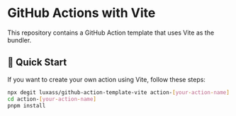 # GitHub Actions with Vite

This repository contains a GitHub Action template that uses Vite as the bundler.

## 🚀 Quick Start

If you want to create your own action using Vite, follow these steps:

```bash
npx degit luxass/github-action-template-vite action-[your-action-name]
cd action-[your-action-name]
pnpm install
```
